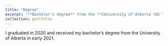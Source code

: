 ```yaml
---
title: "Degree"
excerpt: "**Bachelor’s degree** from the **[University of Alberta (QS Top100 World University, ARWU Top100 World University)](https://www.ualberta.ca/en/about/university-rankings/index.html)** <br/><img src='/images/UA_degree.png'>"
collection: portfolio
---
```


I graduated in 2020 and received my bachelor’s degree from the University of Alberta in early 2021.
